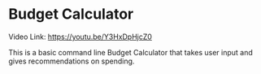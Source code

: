 # Budget Calculator

Video Link: https://youtu.be/Y3HxDpHjcZ0

This is a basic command line Budget Calculator that takes user input and gives recommendations on spending.
